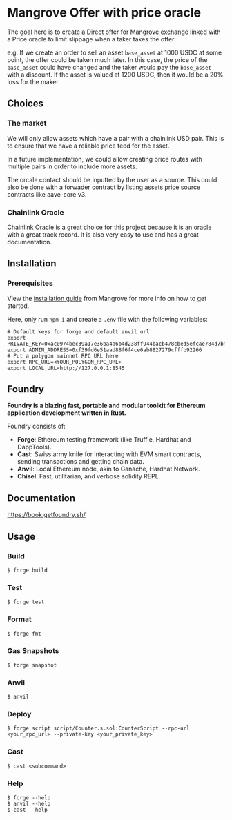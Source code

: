 # Mangrove Offer with price oracle

The goal here is to create a Direct offer for [Mangrove exchange](https://www.mangrove.exchange/) linked with a Price oracle to limit slippage when a taker takes the offer.

e.g. If we create an order to sell an asset `base_asset` at 1000 USDC at some point, the offer could be taken much later. In this case, the price of the `base_asset` could have changed and the taker would pay the `base_asset` with a discount. If the asset is valued at 1200 USDC, then it would be a 20% loss for the maker.

## Choices

### The market

We will only allow assets which have a pair with a chainlink USD pair. This is to ensure that we have a reliable price feed for the asset.

In a future implementation, we could allow creating price routes with multiple pairs in order to include more assets.

The orcale contact should be inputted by the user as a source. This could also be done with a forwader contract by listing assets price source contracts like aave-core v3.

### Chainlink Oracle

Chainlink Oracle is a great choice for this project because it is an oracle with a great track record. It is also very easy to use and has a great documentation.

## Installation

### Prerequisites

View the [installation guide](https://docs.mangrove.exchange/strat-lib/getting-started/preparation) from Mangrove for more info on how to get started.

Here, only run `npm i` and create a `.env` file with the following variables:

```shell
# Default keys for forge and default anvil url
export PRIVATE_KEY=0xac0974bec39a17e36ba4a6b4d238ff944bacb478cbed5efcae784d7bf4f2ff80
export ADMIN_ADDRESS=0xf39fd6e51aad88f6f4ce6ab8827279cfffb92266
# Put a polygon mainnet RPC URL here
export RPC_URL=<YOUR_POLYGON_RPC_URL>
export LOCAL_URL=http://127.0.0.1:8545
```

## Foundry

**Foundry is a blazing fast, portable and modular toolkit for Ethereum application development written in Rust.**

Foundry consists of:

- **Forge**: Ethereum testing framework (like Truffle, Hardhat and DappTools).
- **Cast**: Swiss army knife for interacting with EVM smart contracts, sending transactions and getting chain data.
- **Anvil**: Local Ethereum node, akin to Ganache, Hardhat Network.
- **Chisel**: Fast, utilitarian, and verbose solidity REPL.

## Documentation

https://book.getfoundry.sh/

## Usage

### Build

```shell
$ forge build
```

### Test

```shell
$ forge test
```

### Format

```shell
$ forge fmt
```

### Gas Snapshots

```shell
$ forge snapshot
```

### Anvil

```shell
$ anvil
```

### Deploy

```shell
$ forge script script/Counter.s.sol:CounterScript --rpc-url <your_rpc_url> --private-key <your_private_key>
```

### Cast

```shell
$ cast <subcommand>
```

### Help

```shell
$ forge --help
$ anvil --help
$ cast --help
```

